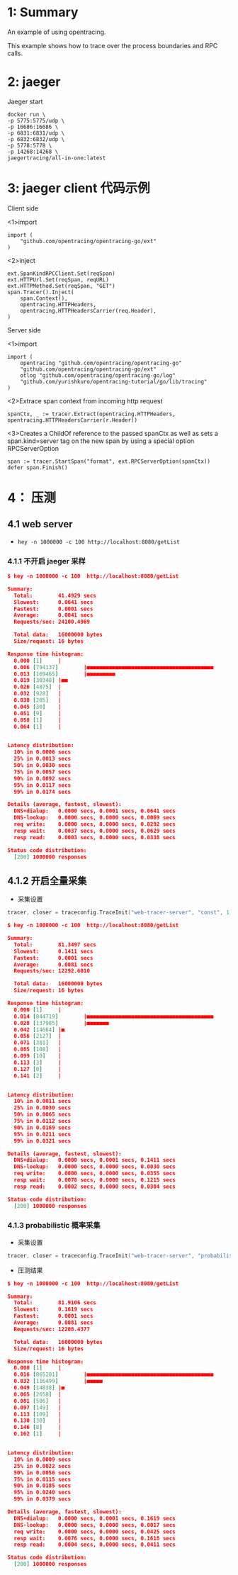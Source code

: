 # 1: Summary

An example of using opentracing.

This example shows how to trace over the process boundaries and RPC calls.

# 2: jaeger

Jaeger start

    docker run \
    -p 5775:5775/udp \
    -p 16686:16686 \
    -p 6831:6831/udp \
    -p 6832:6832/udp \
    -p 5778:5778 \
    -p 14268:14268 \
    jaegertracing/all-in-one:latest

# 3: jaeger client 代码示例

Client side

<1>import

    import (
        "github.com/opentracing/opentracing-go/ext"
    )

<2>inject

    ext.SpanKindRPCClient.Set(reqSpan)
    ext.HTTPUrl.Set(reqSpan, reqURL)
    ext.HTTPMethod.Set(reqSpan, "GET")
    span.Tracer().Inject(
        span.Context(),
        opentracing.HTTPHeaders,
        opentracing.HTTPHeadersCarrier(req.Header),
    )

Server side

<1>import

    import (
        opentracing "github.com/opentracing/opentracing-go"
        "github.com/opentracing/opentracing-go/ext"
        otlog "github.com/opentracing/opentracing-go/log"
        "github.com/yurishkuro/opentracing-tutorial/go/lib/tracing"
    )

<2>Extrace span context from incoming http request

    spanCtx, _ := tracer.Extract(opentracing.HTTPHeaders, opentracing.HTTPHeadersCarrier(r.Header))

<3>Creates a ChildOf reference to the passed spanCtx as well as sets a span.kind=server tag on the new span by using a special option RPCServerOption

    span := tracer.StartSpan("format", ext.RPCServerOption(spanCtx))
    defer span.Finish()

# 4： 压测

## 4.1 web server

- `hey -n 1000000 -c 100 http://localhost:8080/getList`

### 4.1.1 不开启 jaeger 采样

```json
$ hey -n 1000000 -c 100  http://localhost:8080/getList

Summary:
  Total:        41.4929 secs
  Slowest:      0.0641 secs
  Fastest:      0.0001 secs
  Average:      0.0041 secs
  Requests/sec: 24100.4969

  Total data:   16000000 bytes
  Size/request: 16 bytes

Response time histogram:
  0.000 [1]     |
  0.006 [794137]        |■■■■■■■■■■■■■■■■■■■■■■■■■■■■■■■■■■■■■■■■
  0.013 [169465]        |■■■■■■■■■
  0.019 [30348] |■■
  0.026 [4875]  |
  0.032 [928]   |
  0.038 [205]   |
  0.045 [30]    |
  0.051 [9]     |
  0.058 [1]     |
  0.064 [1]     |


Latency distribution:
  10% in 0.0006 secs
  25% in 0.0013 secs
  50% in 0.0030 secs
  75% in 0.0057 secs
  90% in 0.0092 secs
  95% in 0.0117 secs
  99% in 0.0174 secs

Details (average, fastest, slowest):
  DNS+dialup:   0.0000 secs, 0.0001 secs, 0.0641 secs
  DNS-lookup:   0.0000 secs, 0.0000 secs, 0.0069 secs
  req write:    0.0000 secs, 0.0000 secs, 0.0292 secs
  resp wait:    0.0037 secs, 0.0000 secs, 0.0629 secs
  resp read:    0.0003 secs, 0.0000 secs, 0.0338 secs

Status code distribution:
  [200] 1000000 responses

```

## 4.1.2 开启全量采集

- 采集设置

```go
tracer, closer = traceconfig.TraceInit("web-tracer-server", "const", 1)
```

```json
$ hey -n 1000000 -c 100  http://localhost:8080/getList

Summary:
  Total:        81.3497 secs
  Slowest:      0.1411 secs
  Fastest:      0.0001 secs
  Average:      0.0081 secs
  Requests/sec: 12292.6010

  Total data:   16000000 bytes
  Size/request: 16 bytes

Response time histogram:
  0.000 [1]     |
  0.014 [844719]        |■■■■■■■■■■■■■■■■■■■■■■■■■■■■■■■■■■■■■■■■
  0.028 [137985]        |■■■■■■■
  0.042 [14664] |■
  0.056 [2127]  |
  0.071 [381]   |
  0.085 [108]   |
  0.099 [10]    |
  0.113 [3]     |
  0.127 [0]     |
  0.141 [2]     |


Latency distribution:
  10% in 0.0011 secs
  25% in 0.0030 secs
  50% in 0.0065 secs
  75% in 0.0112 secs
  90% in 0.0169 secs
  95% in 0.0211 secs
  99% in 0.0321 secs

Details (average, fastest, slowest):
  DNS+dialup:   0.0000 secs, 0.0001 secs, 0.1411 secs
  DNS-lookup:   0.0000 secs, 0.0000 secs, 0.0030 secs
  req write:    0.0000 secs, 0.0000 secs, 0.0355 secs
  resp wait:    0.0078 secs, 0.0000 secs, 0.1215 secs
  resp read:    0.0002 secs, 0.0000 secs, 0.0384 secs

Status code distribution:
  [200] 1000000 responses
```

### 4.1.3 probabilistic 概率采集

- 采集设置

```go
tracer, closer = traceconfig.TraceInit("web-tracer-server", "probabilistic", 0.5)
```

- 压测结果

```json
$ hey -n 1000000 -c 100  http://localhost:8080/getList

Summary:
  Total:        81.9106 secs
  Slowest:      0.1619 secs
  Fastest:      0.0001 secs
  Average:      0.0081 secs
  Requests/sec: 12208.4377

  Total data:   16000000 bytes
  Size/request: 16 bytes

Response time histogram:
  0.000 [1]     |
  0.016 [865201]        |■■■■■■■■■■■■■■■■■■■■■■■■■■■■■■■■■■■■■■■■
  0.032 [116499]        |■■■■■
  0.049 [14838] |■
  0.065 [2658]  |
  0.081 [506]   |
  0.097 [149]   |
  0.113 [109]   |
  0.130 [30]    |
  0.146 [8]     |
  0.162 [1]     |


Latency distribution:
  10% in 0.0009 secs
  25% in 0.0022 secs
  50% in 0.0056 secs
  75% in 0.0115 secs
  90% in 0.0185 secs
  95% in 0.0240 secs
  99% in 0.0379 secs

Details (average, fastest, slowest):
  DNS+dialup:   0.0000 secs, 0.0001 secs, 0.1619 secs
  DNS-lookup:   0.0000 secs, 0.0000 secs, 0.0017 secs
  req write:    0.0000 secs, 0.0000 secs, 0.0425 secs
  resp wait:    0.0076 secs, 0.0000 secs, 0.1618 secs
  resp read:    0.0004 secs, 0.0000 secs, 0.0411 secs

Status code distribution:
  [200] 1000000 responses
```
